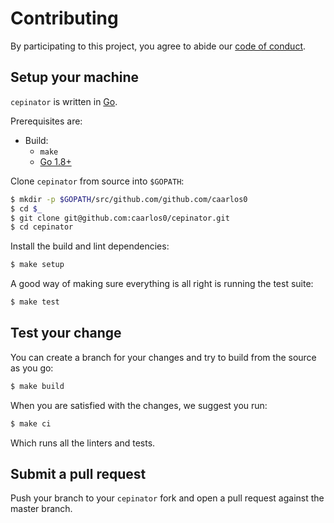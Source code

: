# Contributing

By participating to this project, you agree to abide our [code of
conduct](/CODE_OF_CONDUCT.md).

## Setup your machine

`cepinator` is written in [Go](https://golang.org/).

Prerequisites are:

* Build:
  * `make`
  * [Go 1.8+](http://golang.org/doc/install)

Clone `cepinator` from source into `$GOPATH`:

```sh
$ mkdir -p $GOPATH/src/github.com/github.com/caarlos0
$ cd $_
$ git clone git@github.com:caarlos0/cepinator.git
$ cd cepinator
```

Install the build and lint dependencies:

``` sh
$ make setup
```

A good way of making sure everything is all right is running the test suite:

``` sh
$ make test
```

## Test your change

You can create a branch for your changes and try to build from the source as you go:

``` sh
$ make build
```

When you are satisfied with the changes, we suggest you run:

``` sh
$ make ci
```

Which runs all the linters and tests.

## Submit a pull request

Push your branch to your `cepinator` fork and open a pull request against the
master branch.
